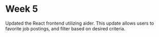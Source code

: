 # Week 5

Updated the React frontend utilizing aider.  This update allows users to favorite job postings, and filter based on desired criteria.